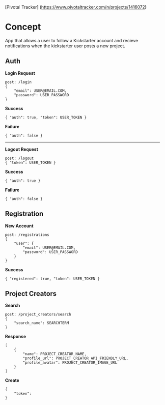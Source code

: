 [Pivotal Tracker] (https://www.pivotaltracker.com/n/projects/1416072)

# Concept
App that allows a user to follow a Kickstarter account and recieve notifications when the kickstarter user posts a new project.



## Auth

<b>Login Request</b>
```
post: /login
{
    "email": USER@EMAIL.COM,
    "password": USER_PASSWORD
}
```


<b>Success</b>
```
{ "auth": true, "token": USER_TOKEN }
```

<b>Failure</b>
```
{ "auth": false }
```
<hr>
<b>Logout Request</b>

```
post: /logout
{ "token": USER_TOKEN }
```
<b>Success</b>
```
{ "auth": true }
```

<b>Failure</b>
```
{ "auth": false }
```
## Registration
<b>New Account</b>
```
post: /registrations
{
	"user": {
    	"email": USER@EMAIL.COM,
        "password": USER_PASSWORD
    }
}
```
<b>Success</b>
```
{ "registered": true, "token": USER_TOKEN }
```
## Project Creators
<b>Search</b>
```
post: /project_creators/search
{
	"search_name": SEARCHTERM
}
```
<b>Response</b>
```
[
	{
    	"name": PROJECT_CREATOR_NAME,
        "profile_url": PROJECT_CREATOR_API_FRIENDLY_URL,
        "profile_avatar": PROJECT_CREATOR_IMAGE_URL
    }
]
```
<b>Create</b>
```
{
	"token":
}
```